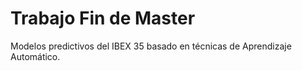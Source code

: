 # Trabajo Fin de Master

Modelos predictivos del IBEX 35 basado en técnicas de Aprendizaje Automático.

